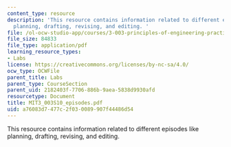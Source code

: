 ```yaml
---
content_type: resource
description: 'This resource contains information related to different episodes like
  planning, drafting, revising, and editing. '
file: /ol-ocw-studio-app/courses/3-003-principles-of-engineering-practice-spring-2010/a76083d7477c2f030089907f44486d54_MIT3_003S10_episodes.pdf
file_size: 84833
file_type: application/pdf
learning_resource_types:
- Labs
license: https://creativecommons.org/licenses/by-nc-sa/4.0/
ocw_type: OCWFile
parent_title: Labs
parent_type: CourseSection
parent_uid: 2182403f-7706-886b-9aea-5838d9930afd
resourcetype: Document
title: MIT3_003S10_episodes.pdf
uid: a76083d7-477c-2f03-0089-907f44486d54
---
```

This resource contains information related to different episodes like planning, drafting, revising, and editing. 